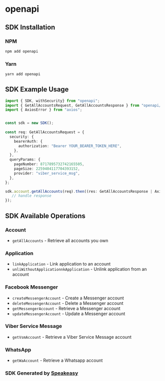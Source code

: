 # openapi

<!-- Start SDK Installation -->
## SDK Installation

### NPM

```bash
npm add openapi
```

### Yarn

```bash
yarn add openapi
```
<!-- End SDK Installation -->

## SDK Example Usage
<!-- Start SDK Example Usage -->
```typescript
import { SDK, withSecurity} from "openapi";
import { GetAllAccountsRequest, GetAllAccountsResponse } from "openapi/src/sdk/models/operations";
import { AxiosError } from "axios";


const sdk = new SDK();
    
const req: GetAllAccountsRequest = {
  security: {
    bearerAuth: {
      authorization: "Bearer YOUR_BEARER_TOKEN_HERE",
    },
  },
  queryParams: {
    pageNumber: 8717895732742165505,
    pageSize: 2259404117704393152,
    provider: "viber_service_msg",
  },
};

sdk.account.getAllAccounts(req).then((res: GetAllAccountsResponse | AxiosError) => {
   // handle response
});
```
<!-- End SDK Example Usage -->

<!-- Start SDK Available Operations -->
## SDK Available Operations

### Account

* `getAllAccounts` - Retrieve all accounts you own

### Application

* `linkApplication` - Link application to an account
* `unliWithoutApplicationnkApplication` - Unlink application from an account

### Facebook Messenger

* `createMessengerAccount` - Create a Messenger account
* `deleteMessengerAccount` - Delete a Messenger account
* `getMessengerAccount` - Retrieve a Messenger account
* `updateMessengerAccount` - Update a Messenger account

### Viber Service Message

* `getVsmAccount` - Retrieve a Viber Service Message account

### WhatsApp

* `getWaAccount` - Retrieve a Whatsapp account

<!-- End SDK Available Operations -->

### SDK Generated by [Speakeasy](https://docs.speakeasyapi.dev/docs/using-speakeasy/client-sdks)
